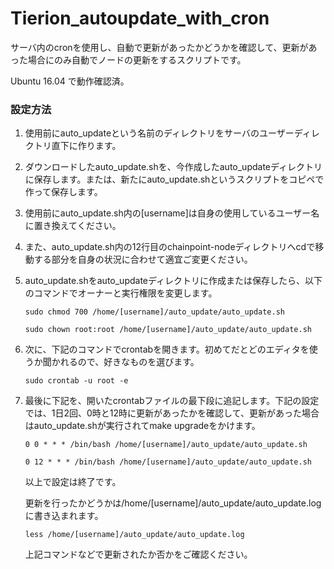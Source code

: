 # Tierion_autoupdate_with_cron

サーバ内のcronを使用し、自動で更新があったかどうかを確認して、更新があった場合にのみ自動でノードの更新をするスクリプトです。

Ubuntu 16.04 で動作確認済。

### 設定方法
  
1. 使用前にauto_updateという名前のディレクトリをサーバのユーザーディレクトリ直下に作ります。  
  
  
2. ダウンロードしたauto_update.shを、今作成したauto_updateディレクトリに保存します。または、新たにauto_update.shというスクリプトをコピペで作って保存します。  
  
  
3. 使用前にauto_update.sh内の[username]は自身の使用しているユーザー名に置き換えてください。  
  
  
4. また、auto_update.sh内の12行目のchainpoint-nodeディレクトリへcdで移動する部分を自身の状況に合わせて適宜ご変更ください。  
  
  
5. auto_update.shをauto_updateディレクトリに作成または保存したら、以下のコマンドでオーナーと実行権限を変更します。  
  
  
    `sudo chmod 700 /home/[username]/auto_update/auto_update.sh`  
  
    `sudo chown root:root /home/[username]/auto_update/auto_update.sh`
  

6. 次に、下記のコマンドでcrontabを開きます。初めてだとどのエディタを使うか聞かれるので、好きなものを選びます。  
  

    `sudo crontab -u root -e`

7. 最後に下記を、開いたcrontabファイルの最下段に追記します。下記の設定では、1日2回、0時と12時に更新があったかを確認して、更新があった場合はauto_update.shが実行されてmake upgradeをかけます。  
  

    `0 0 * * * /bin/bash /home/[username]/auto_update/auto_update.sh`

    `0 12 * * * /bin/bash /home/[username]/auto_update/auto_update.sh`
  
  
   以上で設定は終了です。

   更新を行ったかどうかは/home/[username]/auto_update/auto_update.logに書き込まれます。

    `less /home/[username]/auto_update/auto_update.log`

   上記コマンドなどで更新されたか否かをご確認ください。

